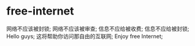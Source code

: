 # free-internet
网络不应该被封锁;
网络不应该被审查;
信息不应给被收费;
信息不应给被封锁;
Hello guys;
这将帮助你访问那自由的互联网;
Enjoy free Internet;
